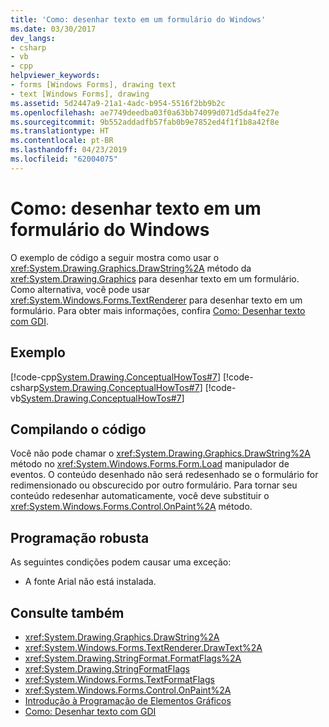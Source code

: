 ```yaml
---
title: 'Como: desenhar texto em um formulário do Windows'
ms.date: 03/30/2017
dev_langs:
- csharp
- vb
- cpp
helpviewer_keywords:
- forms [Windows Forms], drawing text
- text [Windows Forms], drawing
ms.assetid: 5d2447a9-21a1-4adc-b954-5516f2bb9b2c
ms.openlocfilehash: ae7749deedba03f0a63bb74099d071d5da4fe27e
ms.sourcegitcommit: 9b552addadfb57fab0b9e7852ed4f1f1b8a42f8e
ms.translationtype: HT
ms.contentlocale: pt-BR
ms.lasthandoff: 04/23/2019
ms.locfileid: "62004075"
---
```

# <a name="how-to-draw-text-on-a-windows-form"></a>Como: desenhar texto em um formulário do Windows
O exemplo de código a seguir mostra como usar o <xref:System.Drawing.Graphics.DrawString%2A> método da <xref:System.Drawing.Graphics> para desenhar texto em um formulário. Como alternativa, você pode usar <xref:System.Windows.Forms.TextRenderer> para desenhar texto em um formulário. Para obter mais informações, confira [Como: Desenhar texto com GDI](how-to-draw-text-with-gdi.md).  
  
## <a name="example"></a>Exemplo  
 [!code-cpp[System.Drawing.ConceptualHowTos#7](~/samples/snippets/cpp/VS_Snippets_Winforms/System.Drawing.ConceptualHowTos/cpp/form1.cpp#7)]
 [!code-csharp[System.Drawing.ConceptualHowTos#7](~/samples/snippets/csharp/VS_Snippets_Winforms/System.Drawing.ConceptualHowTos/CS/form1.cs#7)]
 [!code-vb[System.Drawing.ConceptualHowTos#7](~/samples/snippets/visualbasic/VS_Snippets_Winforms/System.Drawing.ConceptualHowTos/VB/form1.vb#7)]  
  
## <a name="compiling-the-code"></a>Compilando o código  
 Você não pode chamar o <xref:System.Drawing.Graphics.DrawString%2A> método no <xref:System.Windows.Forms.Form.Load> manipulador de eventos. O conteúdo desenhado não será redesenhado se o formulário for redimensionado ou obscurecido por outro formulário. Para tornar seu conteúdo redesenhar automaticamente, você deve substituir o <xref:System.Windows.Forms.Control.OnPaint%2A> método.  
  
## <a name="robust-programming"></a>Programação robusta  
 As seguintes condições podem causar uma exceção:  
  
- A fonte Arial não está instalada.  
  
## <a name="see-also"></a>Consulte também

- <xref:System.Drawing.Graphics.DrawString%2A>
- <xref:System.Windows.Forms.TextRenderer.DrawText%2A>
- <xref:System.Drawing.StringFormat.FormatFlags%2A>
- <xref:System.Drawing.StringFormatFlags>
- <xref:System.Windows.Forms.TextFormatFlags>
- <xref:System.Windows.Forms.Control.OnPaint%2A>
- [Introdução à Programação de Elementos Gráficos](getting-started-with-graphics-programming.md)
- [Como: Desenhar texto com GDI](how-to-draw-text-with-gdi.md)
